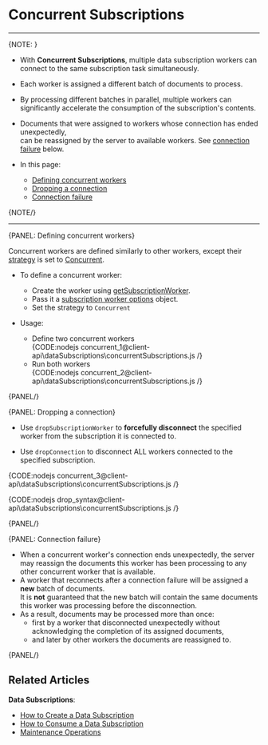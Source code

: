 ﻿# Concurrent Subscriptions
---

{NOTE: }

* With **Concurrent Subscriptions**, multiple data subscription workers can connect to the same subscription task simultaneously.

* Each worker is assigned a different batch of documents to process.

* By processing different batches in parallel, multiple workers can significantly accelerate the consumption of the subscription's contents.

* Documents that were assigned to workers whose connection has ended unexpectedly,  
  can be reassigned by the server to available workers. 
  See [connection failure](../../client-api/data-subscriptions/concurrent-subscriptions#connection-failure) below.

* In this page:  
   * [Defining concurrent workers](../../client-api/data-subscriptions/concurrent-subscriptions#defining-concurrent-workers)  
   * [Dropping a connection](../../client-api/data-subscriptions/concurrent-subscriptions#dropping-a-connection)  
   * [Connection failure](../../client-api/data-subscriptions/concurrent-subscriptions#connection-failure)  

{NOTE/}

---

{PANEL: Defining concurrent workers}

Concurrent workers are defined similarly to other workers, except their 
[strategy](../../client-api/data-subscriptions/consumption/how-to-consume-data-subscription#worker-strategies) 
is set to [Concurrent](../../client-api/data-subscriptions/consumption/how-to-consume-data-subscription#multiple-workers-per-subscription-strategy).  

* To define a concurrent worker:  
   * Create the worker using [getSubscriptionWorker](../../client-api/data-subscriptions/consumption/api-overview#create-the-subscription-worker).  
   * Pass it a [subscription worker options](../../client-api/data-subscriptions/consumption/api-overview#subscription-worker-options) object.  
   * Set the strategy to `Concurrent`  

* Usage:  
   * Define two concurrent workers  
     {CODE:nodejs concurrent_1@client-api\dataSubscriptions\concurrentSubscriptions.js /}
   * Run both workers  
     {CODE:nodejs concurrent_2@client-api\dataSubscriptions\concurrentSubscriptions.js /}

{PANEL/}

{PANEL: Dropping a connection}

* Use `dropSubscriptionWorker` to **forcefully disconnect**
  the specified worker from the subscription it is connected to.

* Use `dropConnection` to disconnect ALL workers connected to the specified subscription.

{CODE:nodejs concurrent_3@client-api\dataSubscriptions\concurrentSubscriptions.js /}

{CODE:nodejs drop_syntax@client-api\dataSubscriptions\concurrentSubscriptions.js /}

{PANEL/}

{PANEL: Connection failure}

* When a concurrent worker's connection ends unexpectedly, 
  the server may reassign the documents this worker has been processing to any other concurrent worker that is available.  
* A worker that reconnects after a connection failure will be assigned a **new** batch of documents.  
  It is **not** guaranteed that the new batch will contain the same documents this worker was processing before the disconnection.
* As a result, documents may be processed more than once:  
  - first by a worker that disconnected unexpectedly without acknowledging the completion of its assigned documents, 
  - and later by other workers the documents are reassigned to.

{PANEL/}

## Related Articles

**Data Subscriptions**:

- [How to Create a Data Subscription](../../client-api/data-subscriptions/creation/how-to-create-data-subscription)
- [How to Consume a Data Subscription](../../client-api/data-subscriptions/consumption/how-to-consume-data-subscription)
- [Maintenance Operations](../../client-api/data-subscriptions/advanced-topics/maintenance-operations)
